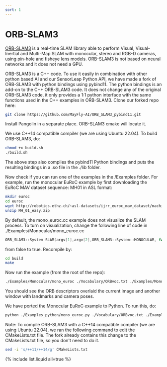 ```yaml
---
sort: 1
---
```


# ORB-SLAM3
[ORB-SLAM3](https://github.com/UZ-SLAMLab/ORB_SLAM3) is a real-time SLAM library able to perform Visual, Visual-Inertial and Multi-Map SLAM with monocular, stereo and RGB-D cameras, using pin-hole and fisheye lens models. ORB-SLAM3 is not based on neural networks and it does not need a GPU.

ORB-SLAM3 is a C++ code. To use it easily in combination with other python based AI and our SensorLeap Python API, we have made a fork of ORB-SLAM3 with python bindings using pybind11. The python bindings is an add-on to the C++ ORB-SLAM3 code. It does not change any of the 
original ORB-SLAM3 code, it only provides a 1:1 python interface with the same functions used in the C++ examples in ORB-SLAM3. Clone our forked repo here:
```bash
git clone https://github.com/MayFly-AI/ORB_SLAM3_pybind11.git
```

Install Pangolin in a separate place. ORB-SLAM3 cmake will locate it.

We use C++14 compatible compiler (we are using Ubuntu 22.04). To build ORB-SLAM3, do:
```bash
chmod +x build.sh
./build.sh
```

The above step also compiles the pybind11 Python bindings and puts the resulting bindings in a .so file in the ./lib folder.

Now check if you can run one of the examples in the /Examples folder. For example, run the monocular EuRoC example by
first downloading the EuRoC MAV dataset sequence: MH01 in ASL format:
```bash
mkdir euroc
cd euroc
wget http://robotics.ethz.ch/~asl-datasets/ijrr_euroc_mav_dataset/machine_hall/MH_01_easy/MH_01_easy.zip -P .
unzip MH_01_easy.zip 
```

By default, the mono_euroc.cc example does not visualize the SLAM process. To turn on visualization, change the following line of code in ./Examples/Monocular/mono_euroc.cc
```c++
ORB_SLAM3::System SLAM(argv[1],argv[2],ORB_SLAM3::System::MONOCULAR, false);
```
from false to true. Recompile by:
```bash
cd build
make
```

Now run the example (from the root of the repo):
```bash
./Examples/Monocular/mono_euroc ./Vocabulary/ORBvoc.txt ./Examples/Monocular/EuRoC.yaml ./euroc/ ./Examples/Monocular/EuRoC_TimeStamps/MH01.txt 
```
You should see the ORB descriptors overlaid the current image and another window with landmarks and camera poses.

We have ported the Monocular EuRoC example to Python. To run this, do:
```bash
python ./Examples_python/mono_euroc.py ./Vocabulary/ORBvoc.txt ./Examples/Monocular/EuRoC.yaml ./euroc/ ./Examples/Monocular/EuRoC_TimeStamps/MH01.txt 
```

Note: To compile ORB-SLAM3 with a C++14 compatible compiler (we are using Ubuntu 22.04), we ran the following command to edit the CMakeLists.txt file.
The fork already contains this change to the CMakeLists.txt file, so you don't need to do it.
```bash
sed -i 's/++11/++14/g' CMakeLists.txt
```



{% include list.liquid all=true %}
